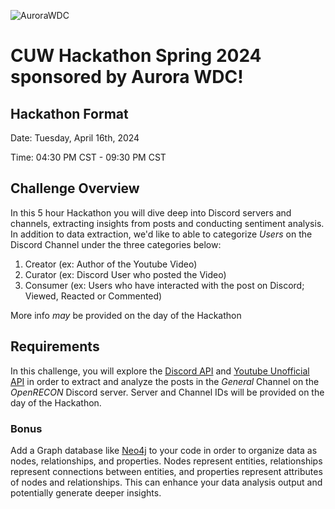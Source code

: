 ![AuroraWDC](https://aurorawdc.com/wp-content/uploads/2017/09/AWDC-Logo-V1.png)

# CUW Hackathon Spring 2024 sponsored by Aurora WDC! 

## Hackathon Format

Date: Tuesday, April 16th, 2024

Time: 04:30 PM CST - 09:30 PM CST

## Challenge Overview

In this 5 hour Hackathon you will dive deep into Discord servers and channels, extracting insights from posts and conducting sentiment analysis. In addition to data extraction, we'd like to able to categorize _Users_ on the Discord Channel under the three categories below: 

1. Creator (ex: Author of the Youtube Video)
2. Curator (ex: Discord User who posted the Video)
3. Consumer (ex: Users who have interacted with the post on Discord; Viewed, Reacted or Commented)

More info _may_ be provided on the day of the Hackathon

## Requirements

In this challenge, you will explore the [Discord API](https://discord.com/developers/docs/intro) and [Youtube Unofficial API](https://github.com/jdepoix/youtube-transcript-api/tree/master) in order to extract and analyze the posts in the _General_ Channel on the _OpenRECON_ Discord server. Server and Channel IDs will be provided on the day of the Hackathon.


### Bonus
Add a Graph database like [Neo4j](https://neo4j.com/docs/python-manual/current/) to your code in order to organize data as nodes, relationships, and properties. Nodes represent entities, relationships represent connections between entities, and properties represent attributes of nodes and relationships. This can enhance your data analysis output and potentially generate deeper insights.
